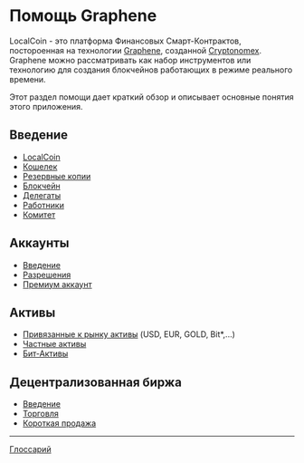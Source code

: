 # Помощь Graphene

LocalCoin - это платформа Финансовых Смарт-Контрактов, постороенная на технологии [Graphene](https://github.com/cryptonomex/graphene), созданной [Cryptonomex](https://cryptonomex.com). Graphene можно рассматривать как набор инструментов или технологию для создания блокчейнов работающих в режиме реального времени.

Этот раздел помощи дает краткий обзор и описывает основные понятия этого приложения.

## Введение

- [LocalCoin](introduction/localcoin.md)
- [Кошелек](introduction/wallets.md)
- [Резервные копии](introduction/backups.md)
- [Блокчейн](introduction/blockchain.md)
- [Делегаты](introduction/witness.md)
- [Работники](introduction/workers.md)
- [Комитет](introduction/committee.md)

## Аккаунты

- [Введение](accounts/general.md)
- [Разрешения](accounts/permissions.md)
- [Премиум аккаунт](accounts/membership.md)

## Активы

- [Привязанные к рынку активы](assets/mpa.md) (USD, EUR, GOLD, Bit\*,...)
- [Частные активы](assets/uia.md)
- [Бит-Активы](assets/privbitassets.md)

## Децентрализованная биржа

- [Введение](dex/introduction.md)
- [Торговля](dex/trading.md)
- [Короткая продажа](dex/shorting.md)

* * *

[Глоссарий](glossary.md)
